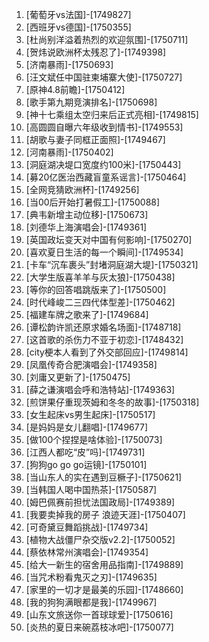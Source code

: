
1. [葡萄牙vs法国]-[1749827]
1. [西班牙vs德国]-[1750355]
1. [杜尚别洋溢着热烈的欢迎氛围]-[1750711]
1. [贺炜说欧洲杯太残忍了]-[1749398]
1. [济南暴雨]-[1750693]
1. [汪文斌任中国驻柬埔寨大使]-[1750727]
1. [原神4.8前瞻]-[1750412]
1. [歌手第九期竞演排名]-[1750698]
1. [神十七乘组太空归来后正式亮相]-[1749815]
1. [高圆圆自曝六年级收到情书]-[1749553]
1. [胡歌与妻子同框正面照]-[1749467]
1. [河南暴雨]-[1750402]
1. [洞庭湖决堤口宽度约100米]-[1750443]
1. [募20亿医治西藏盲童系谣言]-[1750464]
1. [全网竞猜欧洲杯]-[1749256]
1. [当00后开始打暑假工]-[1750088]
1. [典韦新增主动位移]-[1750673]
1. [刘德华上海演唱会]-[1749361]
1. [英国政坛变天对中国有何影响]-[1750270]
1. [喜欢夏日生活的每一个瞬间]-[1749534]
1. [卡车“沉车裹头”封堵洞庭湖大堤]-[1750321]
1. [大学生版喜羊羊与灰太狼]-[1750438]
1. [等你的回答唱跳版来了]-[1750500]
1. [时代峰峻二三四代体型差]-[1750462]
1. [福建车牌之歌来了]-[1749684]
1. [谭松韵许凯还原求婚名场面]-[1748718]
1. [这首歌的杀伤力不亚于初恋]-[1748432]
1. [city梗本人看到了外交部回应]-[1749814]
1. [凤凰传奇合肥演唱会]-[1749358]
1. [刘庸又更新了]-[1750475]
1. [薛之谦演唱会呼和浩特站]-[1749363]
1. [煎饼果仔重现茨姆和冬冬的故事]-[1750318]
1. [女生起床vs男生起床]-[1750517]
1. [是妈妈是女儿翻唱]-[1749677]
1. [做100个捏捏是啥体验]-[1750073]
1. [江西人都吃“皮”吗]-[1749731]
1. [狗狗go go go运镜]-[1750101]
1. [当山东人的实在遇到豆橛子]-[1750621]
1. [当韩国人喝中国热茶]-[1750587]
1. [姆巴佩赛前担忧法国政局]-[1749389]
1. [我要卖掉我的房子 浪迹天涯]-[1750407]
1. [可奇黛豆舞蹈挑战]-[1749734]
1. [植物大战僵尸杂交版v2.2]-[1750052]
1. [蔡依林常州演唱会]-[1749354]
1. [给大一新生的宿舍用品指南]-[1749889]
1. [当咒术粉看鬼灭之刃]-[1749635]
1. [家里的一切才是最美的乐园]-[1748660]
1. [我的狗狗满眼都是我]-[1749967]
1. [山东文旅送你一首球球爱]-[1750616]
1. [炎热的夏日来碗荔枝冰吧]-[1750077]